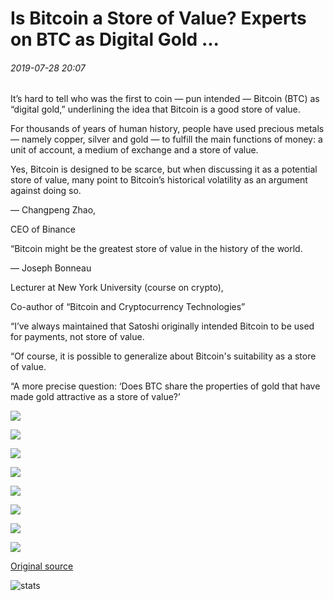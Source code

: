 # Is Bitcoin a Store of Value? Experts on BTC as Digital Gold ...

###### 2019-07-28 20:07

It’s hard to tell who was the first to coin — pun intended — Bitcoin (BTC) as “digital gold,” underlining the idea that Bitcoin is a good store of value.

For thousands of years of human history, people have used precious metals — namely copper, silver and gold — to fulfill the main functions of money: a unit of account, a medium of exchange and a store of value.

Yes, Bitcoin is designed to be scarce, but when discussing it as a potential store of value, many point to Bitcoin’s historical volatility as an argument against doing so.

— Changpeng Zhao,

CEO of Binance

“Bitcoin might be the greatest store of value in the history of the world.

— Joseph Bonneau

Lecturer at New York University (course on crypto),

Co-author of “Bitcoin and Cryptocurrency Technologies”

“I’ve always maintained that Satoshi originally intended Bitcoin to be used for payments, not store of value.

“Of course, it is possible to generalize about Bitcoin's suitability as a store of value.

“A more precise question: ‘Does BTC share the properties of gold that have made gold attractive as a store of value?’

![](https://s3.cointelegraph.com/storage/uploads/view/c065c92aa6ee9114eb0f9b44ee836bb7.jpg)

![](https://s3.cointelegraph.com/storage/uploads/view/6e6c3238a12bd9ab04e5616c0ccee6f0.jpg)

![](https://s3.cointelegraph.com/storage/uploads/view/f8369a6a2fe04a57553a96da1b19a729.jpg)

![](https://s3.cointelegraph.com/storage/uploads/view/02e1d586fc657f2ef1ebb76e9404b6cd.jpg)

![](https://s3.cointelegraph.com/storage/uploads/view/21267c72c88c963bdc95cc495f440bf0.jpg)

![](https://s3.cointelegraph.com/storage/uploads/view/9e1fb989015248accb1aa0fee8f9ad59.jpg)

![](https://s3.cointelegraph.com/storage/uploads/view/541534e7206c5ce1a14ef325fa7cfe85.jpg)

![](https://s3.cointelegraph.com/storage/uploads/view/901d90687c2f210a829801b88565a421.jpg)

[Original source](https://cointelegraph.com/news/is-bitcoin-a-store-of-value-experts-on-btc-as-digital-gold)

![stats](https://c.statcounter.com/11760860/0/a89fa40b/1/ "stats")